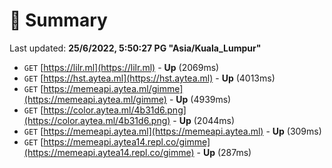 # 📖 Summary
Last updated: **25/6/2022, 5:50:27 PG "Asia/Kuala_Lumpur"**

- `GET` [https://lilr.ml](https://lilr.ml) - **Up** (2069ms)
- `GET` [https://hst.aytea.ml](https://hst.aytea.ml) - **Up** (4013ms)
- `GET` [https://memeapi.aytea.ml/gimme](https://memeapi.aytea.ml/gimme) - **Up** (4939ms)
- `GET` [https://color.aytea.ml/4b31d6.png](https://color.aytea.ml/4b31d6.png) - **Up** (2044ms)
- `GET` [https://memeapi.aytea.ml](https://memeapi.aytea.ml) - **Up** (309ms)
- `GET` [https://memeapi.aytea14.repl.co/gimme](https://memeapi.aytea14.repl.co/gimme) - **Up** (287ms)
